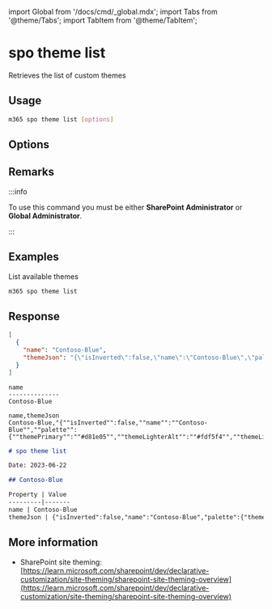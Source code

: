 <!-- DISCLAIMER: All secrets, passwords, and sensitive values in this document are examples only and not real credentials. -->
import Global from '/docs/cmd/_global.mdx';
import Tabs from '@theme/Tabs';
import TabItem from '@theme/TabItem';

# spo theme list

Retrieves the list of custom themes

## Usage

```sh
m365 spo theme list [options]
```

## Options

<Global />

## Remarks

:::info

To use this command you must be either **SharePoint Administrator** or **Global Administrator**.

:::

## Examples

List available themes

```sh
m365 spo theme list
```

## Response

<Tabs>
  <TabItem value="JSON">

  ```json
  [
    {
      "name": "Contoso-Blue",
      "themeJson": "{\"isInverted\":false,\"name\":\"Contoso-Blue\",\"palette\":{\"themePrimary\":\"#d81e05\",\"themeLighterAlt\":\"#fdf5f4\",\"themeLighter\":\"#f9d6d2\",\"themeLight\":\"#f4b4ac\",\"themeTertiary\":\"#e87060\",\"themeSecondary\":\"#dd351e\",\"themeDarkAlt\":\"#c31a04\",\"themeDark\":\"#a51603\",\"themeDarker\":\"#791002\",\"neutralLighterAlt\":\"#eeeeee\",\"neutralLighter\":\"#f5f5f5\",\"neutralLight\":\"#e1e1e1\",\"neutralQuaternaryAlt\":\"#d1d1d1\",\"neutralQuaternary\":\"#c8c8c8\",\"neutralTertiaryAlt\":\"#c0c0c0\",\"neutralTertiary\":\"#c2c2c2\",\"neutralSecondary\":\"#858585\",\"neutralPrimaryAlt\":\"#4b4b4b\",\"neutralPrimary\":\"#333333\",\"neutralDark\":\"#272727\",\"black\":\"#1d1d1d\",\"white\":\"#f5f5f5\"}}"
    }
  ]
  ```

  </TabItem>
  <TabItem value="Text">

  ```text
  name
  --------------
  Contoso-Blue
  ```

  </TabItem>
  <TabItem value="CSV">

  ```csv
  name,themeJson
  Contoso-Blue,"{""isInverted"":false,""name"":""Contoso-Blue"",""palette"":{""themePrimary"":""#d81e05"",""themeLighterAlt"":""#fdf5f4"",""themeLighter"":""#f9d6d2"",""themeLight"":""#f4b4ac"",""themeTertiary"":""#e87060"",""themeSecondary"":""#dd351e"",""themeDarkAlt"":""#c31a04"",""themeDark"":""#a51603"",""themeDarker"":""#791002"",""neutralLighterAlt"":""#eeeeee"",""neutralLighter"":""#f5f5f5"",""neutralLight"":""#e1e1e1"",""neutralQuaternaryAlt"":""#d1d1d1"",""neutralQuaternary"":""#c8c8c8"",""neutralTertiaryAlt"":""#c0c0c0"",""neutralTertiary"":""#c2c2c2"",""neutralSecondary"":""#858585"",""neutralPrimaryAlt"":""#4b4b4b"",""neutralPrimary"":""#333333"",""neutralDark"":""#272727"",""black"":""#1d1d1d"",""white"":""#f5f5f5""}}"
  ```

  </TabItem>
  <TabItem value="Markdown">

  ```md
  # spo theme list

  Date: 2023-06-22

  ## Contoso-Blue

  Property | Value
  ---------|-------
  name | Contoso-Blue
  themeJson | {"isInverted":false,"name":"Contoso-Blue","palette":{"themePrimary":"#d81e05","themeLighterAlt":"#fdf5f4","themeLighter":"#f9d6d2","themeLight":"#f4b4ac","themeTertiary":"#e87060","themeSecondary":"#dd351e","themeDarkAlt":"#c31a04","themeDark":"#a51603","themeDarker":"#791002","neutralLighterAlt":"#eeeeee","neutralLighter":"#f5f5f5","neutralLight":"#e1e1e1","neutralQuaternaryAlt":"#d1d1d1","neutralQuaternary":"#c8c8c8","neutralTertiaryAlt":"#c0c0c0","neutralTertiary":"#c2c2c2","neutralSecondary":"#858585","neutralPrimaryAlt":"#4b4b4b","neutralPrimary":"#333333","neutralDark":"#272727","black":"#1d1d1d","white":"#f5f5f5"}}
  ```

  </TabItem>
</Tabs>

## More information

- SharePoint site theming: [https://learn.microsoft.com/sharepoint/dev/declarative-customization/site-theming/sharepoint-site-theming-overview](https://learn.microsoft.com/sharepoint/dev/declarative-customization/site-theming/sharepoint-site-theming-overview)
